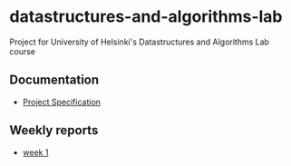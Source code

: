 # datastructures-and-algorithms-lab
Project for University of Helsinki's Datastructures and Algorithms Lab course

## Documentation
- [Project Specification]()

## Weekly reports
- [week 1]()
